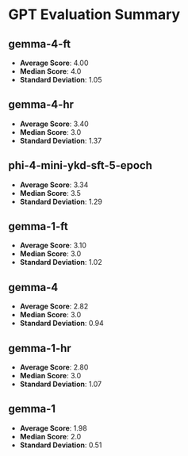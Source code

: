 # GPT Evaluation Summary

## gemma-4-ft
- **Average Score**: 4.00
- **Median Score**: 4.0
- **Standard Deviation**: 1.05

## gemma-4-hr
- **Average Score**: 3.40
- **Median Score**: 3.0
- **Standard Deviation**: 1.37

## phi-4-mini-ykd-sft-5-epoch
- **Average Score**: 3.34
- **Median Score**: 3.5
- **Standard Deviation**: 1.29

## gemma-1-ft
- **Average Score**: 3.10
- **Median Score**: 3.0
- **Standard Deviation**: 1.02

## gemma-4
- **Average Score**: 2.82
- **Median Score**: 3.0
- **Standard Deviation**: 0.94

## gemma-1-hr
- **Average Score**: 2.80
- **Median Score**: 3.0
- **Standard Deviation**: 1.07

## gemma-1
- **Average Score**: 1.98
- **Median Score**: 2.0
- **Standard Deviation**: 0.51

